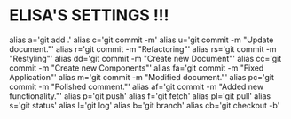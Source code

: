# ELISA'S SETTINGS !!!
alias a='git add .'
alias c='git commit -m'
alias u='git commit -m "Update document."'
alias r='git commit -m "Refactoring"'
alias rs='git commit -m "Restyling"'
alias dd='git commit -m "Create new Document"'
alias cc='git commit -m "Create new Components"'
alias fa='git commit -m "Fixed Application"'
alias m='git commit -m "Modified document."'
alias pc='git commit -m "Polished comment."'
alias af='git commit -m "Added new functionality."'
alias p='git push'
alias f='git fetch'
alias pl='git pull'
alias s='git status'
alias l='git log'
alias b='git branch'
alias cb='git checkout -b'